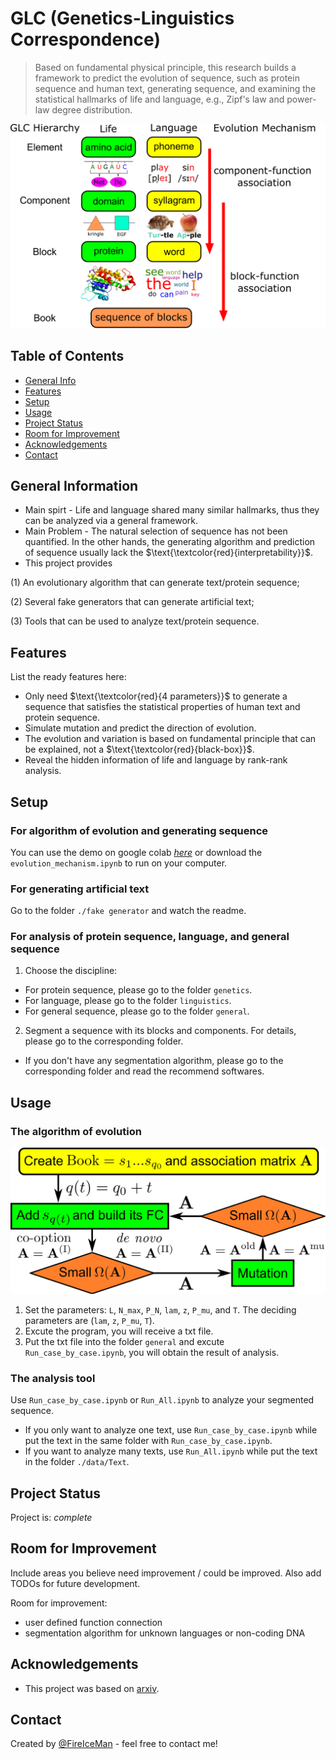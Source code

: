 # GLC (Genetics-Linguistics Correspondence)
>Based on fundamental physical principle, this research builds a framework to predict the evolution of sequence, such as protein sequence and human text, generating sequence, and examining the statistical hallmarks of life and language, e.g., Zipf's law and power-law degree distribution.

![framework](./img/Evo_Hierarchy.png)

## Table of Contents
* [General Info](#general-information)
* [Features](#features)
* [Setup](#setup)
* [Usage](#usage)
* [Project Status](#project-status)
* [Room for Improvement](#room-for-improvement)
* [Acknowledgements](#acknowledgements)
* [Contact](#contact)

## General Information
- Main spirt - Life and language shared many similar hallmarks, thus they can be analyzed via a general framework.
- Main Problem - The natural selection of sequence has not been quantified. In the other hands, the generating algorithm and prediction of sequence usually lack the $\text{\textcolor{red}{interpretability}}$. 
- This project provides 

(1) An evolutionary algorithm that can generate text/protein sequence; 

(2) Several fake generators that can generate artificial text;

(3) Tools that can be used to analyze text/protein sequence.

## Features
List the ready features here:
- Only need $\text{\textcolor{red}{4 parameters}}$ to generate a sequence that satisfies the statistical properties of human text and protein sequence.
- Simulate mutation and predict the direction of evolution.
- The evolution and variation is based on fundamental principle that can be explained, not a $\text{\textcolor{red}{black-box}}$.
- Reveal the hidden information of life and language by rank-rank analysis.

## Setup
### For algorithm of evolution and generating sequence
You can use the demo on google colab [_here_](https://colab.research.google.com/drive/1h8tNyqPPnqfmG9g7BiD-w4jzSz-npnJa#scrollTo=lwZnojnDFM5Y)
or download the `evolution_mechanism.ipynb` to run on your computer.

### For generating artificial text
Go to the folder `./fake generator` and watch the readme.

### For analysis of protein sequence, language, and general sequence
1. Choose the discipline:  
  - For protein sequence, please go to the folder `genetics`.
  - For language, please go to the folder `linguistics`.
  - For general sequence, please go to the folder `general`.
2. Segment a sequence with its blocks and components. For details, please go to the corresponding folder.
  - If you don't have any segmentation algorithm, please go to the corresponding folder and read the recommend softwares.

## Usage
### The algorithm of evolution
![flowchart of the algorithm of evolution](./img/flowchart.png)
1. Set the parameters: `L`, `N_max`, `P_N`, `lam`, `z`, `P_mu`, and `T`. The deciding parameters are (`lam`, `z`, `P_mu`, `T`).
2. Excute the program, you will receive a txt file.
3. Put the txt file into the folder `general` and excute `Run_case_by_case.ipynb`, you will obtain the result of analysis.

### The analysis tool
Use `Run_case_by_case.ipynb` or `Run_All.ipynb` to analyze your segmented sequence.
- If you only want to analyze one text, use `Run_case_by_case.ipynb` while put the text in the same folder with `Run_case_by_case.ipynb`.
- If you want to analyze many texts, use `Run_All.ipynb` while put the text in the folder `./data/Text`.


## Project Status
Project is: _complete_ 


## Room for Improvement
Include areas you believe need improvement / could be improved. Also add TODOs for future development.

Room for improvement:
- user defined function connection
- segmentation algorithm for unknown languages or non-coding DNA


## Acknowledgements
- This project was based on [arxiv]([https://www.example.com](https://arxiv.org/abs/2012.14309)).


## Contact
Created by [@FireIceMan](wang850308@gmail.com) - feel free to contact me!

